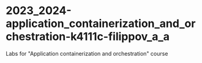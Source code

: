 # 2023_2024-application_containerization_and_orchestration-k4111c-filippov_a_a
Labs for "Application containerization and orchestration" course
